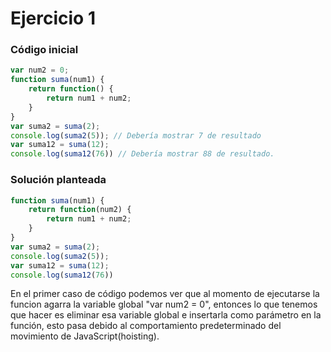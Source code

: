 # Ejercicio 1
### Código inicial
```js
var num2 = 0;
function suma(num1) {
	return function() {
		return num1 + num2;
	}
} 
var suma2 = suma(2);
console.log(suma2(5)); // Debería mostrar 7 de resultado
var suma12 = suma(12);
console.log(suma12(76)) // Debería mostrar 88 de resultado.
```

### Solución planteada 
```js
function suma(num1) {
	return function(num2) {
		return num1 + num2;
	}
} 
var suma2 = suma(2);
console.log(suma2(5));
var suma12 = suma(12);
console.log(suma12(76))
```
En el primer caso de código podemos ver que al momento de ejecutarse la funcion agarra la variable global "var num2 = 0", entonces lo que tenemos que hacer es eliminar esa variable global e insertarla como parámetro en la función, esto pasa debido  al comportamiento predeterminado del movimiento de JavaScript(hoisting).
